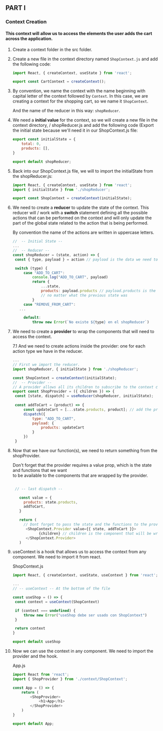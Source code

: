## PART I

### Context Creation 
#### This context will allow us to access the elements the user adds the cart across the application.

1. Create a context folder in the src folder.

2. Create a new file in the context directory named `ShopContext.js` and add the 
   following code:

    ```js
    import React, { createContext, useState } from 'react';

    export const CartContext = createContext();
    ```
3. By convention, we name the context with the name beginning with capital letter
      of the context followed by `Context`. In this case, we are creating a context for the shopping cart, so we name it `ShopContext`.

      And the name of the reducer in this way: `shopReducer`.

4. We need a **initial value** for the context, so we will create a new file in the context directory, /
   shopReducer.js and add the following code (Export the initial state because we'll need it in our ShopContext.js file:

    ```js
    export const initialState = {
        total: 0,
        products: [],  
    }

    export default shopReducer;
    ```
   
5. Back into our ShopContext.js file, we will to import the initialState from the shopReducer.js:

   ```js
   import React, { createContext, useState } from 'react';
   import { initialState } from './shopReducer';

   export const ShopContext = createContext(initialState);
   
   ```

6. We need to create a **reducer** to update the state of the context. This reducer will /
work with a **switch** statement defining all the possible actions that can be performed on the context 
and will only update the part of the global state related to the action that is being performed.

      By convention the name of the actions are written in uppercase letters.

   ```js
   //  -- Initial State --
   ...
   //  -- Reducer --
   const shopReducer = (state, action) => {
    const { type, payload } = action // payload is the data we need to update in the state

    switch (type) {
        case "ADD_TO_CART":
            console.log("ADD_TO_CART", payload)
            return {
                ...state,
                products: payload.products // payload.products is the new array of products
                // no matter what the previous state was
            }
        case "REMOVE_FROM_CART":
      ...

        default:
            throw new Error(`No existe ${type} en el shopReducer`)

   ```

7. We need to create a **provider** to wrap the components that will need to access the context.

   7.1 And we need to create actions inside the provider: one for each action type we have in the reducer.

   
   ```js
   ...
   // First we import the reducer.
   import shopReducer, { initialState } from './shopReducer';
   
   const ShopContext = createContext(initialState); 
   //  -- Provider --
   // A provider allows all its children to subscribe to the context changes.
   export const ShopProvider = ({ children }) => {
    const [state, dispatch] = useReducer(shopReducer, initialState);
    
    const addToCart = (product) => {
        const updateCart = [...state.products, product]; // add the product to the products array
        dispatch({
            type: "ADD_TO_CART",
            payload: {
                products: updateCart
            }
        })
    }
   ```

8. Now that we have our function(s), we need to return something from the shopProvider. 

   Don't forget that the provider requires a value prop, which is the state and functions that we want  
   to be available to the components that are wrapped by the provider.

   ```js
    
    // -- last dispatch --

      const value = {
        products: state.products,
        addToCart,
      }

      return (
        // Dont forget to pass the state and the functions to the provider
         <ShopContext.Provider value={{ state, addToCart }}>
               {children} // children is the component that will be wrapped by the provider
         </ShopContext.Provider>
      )
   ```
        
9. useContext is a hook that allows us to access the context from any component. We need to import it from react.

   ShopContext.js

   ```js
   import React, { createContext, useState, useContext } from 'react';

   ...
   // -- useContext -- At the bottom of the file

   const useShop = () => {
    const context = useContext(ShopContext)

    if (context === undefined) {
        throw new Error("useShop debe ser usado con ShopContext")
    }

    return context
   }

   export default useShop
   ```

10. Now we can use the context in any component. We need to import the provider and the hook.
    
    App.js

    ```js
    import React from 'react';
    import { ShopProvider } from './context/ShopContext';

    const App = () => {
        return (
            <ShopProvider>
                <h1>App</h1>
            </ShopProvider>
        )
    }

    export default App;
    ```
   





